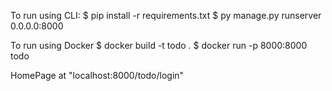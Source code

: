 To run using CLI:
    $ pip install -r requirements.txt
    $ py manage.py runserver 0.0.0.0:8000

To run using Docker
    $ docker build -t todo .
    $ docker run -p 8000:8000 todo

HomePage at "localhost:8000/todo/login"